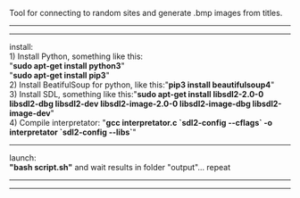 Tool for connecting to random sites and generate .bmp images from titles.<br>
<hr>
<hr>
install: <br>
1) Install Python, something like this:<br>
    "<b>sudo apt-get install python3</b>"<br>
    "<b>sudo apt-get install pip3</b>"<br>
2) Install BeatifulSoup for python, like this:"<b>pip3 install beautifulsoup4</b>"<br>
3) Install SDL, something like this:"<b>sudo apt-get install libsdl2-2.0-0 libsdl2-dbg libsdl2-dev libsdl2-image-2.0-0 libsdl2-image-dbg libsdl2-image-dev</b>"<br>
4) Compile interpretator: "<b>gcc interpretator.c `sdl2-config --cflags` -o interpretator `sdl2-config --libs`</b>"<br>
<hr>
launch: <br>
<b>"bash script.sh"</b> and wait results in folder "output"... repeat<br>
<hr><hr>